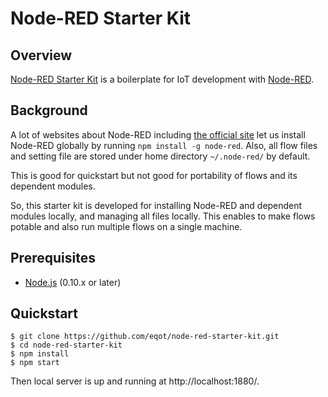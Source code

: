 # Node-RED Starter Kit

## Overview

[Node-RED Starter Kit](http://code.sonyericsson.net/node-red/node-red-starter-kit)
is a boilerplate for IoT development with [Node-RED](http://nodered.org/).


## Background

A lot of websites about Node-RED including [the official site](http://nodered.org/)
let us install Node-RED globally by running ```npm install -g node-red```.
Also, all flow files and setting file are stored under home directory ```~/.node-red/```
by default.

This is good for quickstart but not good for portability of flows and its dependent modules.

So, this starter kit is developed for installing Node-RED and dependent modules locally,
and managing all files locally.
This enables to make flows potable and also run multiple flows on a single machine.


## Prerequisites

* [Node.js](https://nodejs.org/) (0.10.x or later)


## Quickstart

```
$ git clone https://github.com/eqot/node-red-starter-kit.git
$ cd node-red-starter-kit
$ npm install
$ npm start
```

Then local server is up and running at http://localhost:1880/.
